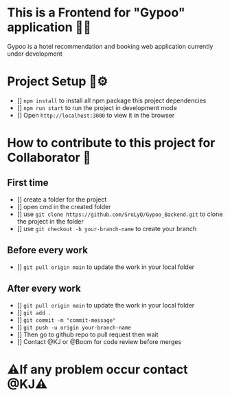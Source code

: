# This is a Frontend for "Gypoo" application 🌅🏨

Gypoo is a hotel recommendation and booking web application currently under development

# Project Setup 🧰⚙️

- [] `npm install` to install all npm package this project dependencies
- [] `npm run start` to run the project in development mode
- [] Open `http://localhost:3000` to view it in the browser

# How to contribute to this project for Collaborator 👥

## First time

- [] create a folder for the project
- [] open cmd in the created folder
- [] use `git clone https://github.com/SroLyQ/Gypoo_Backend.git` to clone the project in the folder
- [] use `git checkout -b your-branch-name` to create your branch

## Before every work

- [] `git pull origin main` to update the work in your local folder

## After every work

- [] `git pull origin main` to update the work in your local folder
- [] `git add .`
- [] `git commit -m "commit-message"`
- [] `git push -u origin your-branch-name`
- [] Then go to github repo to pull request then wait
- [] Contact @KJ or @Boom for code review before merges

# ⚠️If any problem occur contact @KJ⚠️
